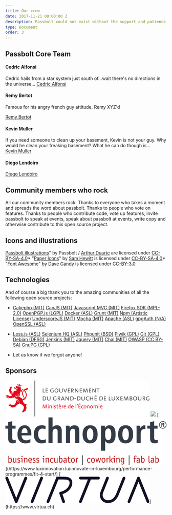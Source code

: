 ```yaml
---
title: Our crew
date: 2017-11-21 00:00:00 Z
description: Passbolt could not exist without the support and patience of our crew and their families and friends.
type: Document
order: 3
---
```


## Passbolt Core Team
#### Cedric Alfonsi
Cedric hails from a star system just south of...wait there's no directions in the universe...
<a href="https://github.com/cedricalfonsi">Cedric Alfonsi</a>

#### Remy Bertot
Famous for his angry french guy attitude, Remy XYZ'd					
								
<a href="https://github.com/stripthis">Remy Bertot</a>
		
#### Kevin Muller
If you need someone to clean up your basement, Kevin is not your guy. Why would he clean your freaking basement? What he can do though is...				
<a href="https://github.com/kevinmuller">Kevin Muller</a>

#### Diego Lendoiro

<a href="https://github.com/dlen">Diego Lendoiro</a>
								
								
## Community members who rock
All our community members rock. Thanks to everyone who takes a moment and spreads the word about passbolt. Thanks to people who vote on features. Thanks to people who contribute code, vote up features, invite passbolt to speak at events, speak about passbolt at events, write copy and otherwise contribute to this open source project.

## Icons and illustrations

[Passbolt illustrations](https://github.com/passbolt/passbolt_styleguide/tree/master/src/img/illustrations)" by Passbolt / [Arthur Duarte](https://www.behance.net/arthurcduarte) are licensed under [CC-BY-SA-4.0](https://creativecommons.org/licenses/by-sa/4.0/)*   "[Paper Icons](https://snwh.org/paper/icons/)" by [Sam Hewitt](https://samuelhewitt.com/) is licensed under [CC-BY-SA-4.0](https://creativecommons.org/licenses/by-sa/4.0/)*   "[Font Awesome](http://fontawesome.io)" by [Dave Gandy](https://twitter.com/davegandy) is licensed under [CC-BY-3.0](http://creativecommons.org/licenses/by/3.0/)

## Technologies

And of course a big thank you to the amazing communities of all the following open source projects:

*   [Cakephp (MIT)](http://cakephp.org) [CanJS (MIT)](http://canjs.com/) [Javascript MVC (MIT)](http://www.javascriptmvc.com/) [Firefox SDK (MPL-2.0)](https://developer.mozilla.org/en-US/Add-ons/SDK) [OpenPGP.js (LGPL)](http://openpgpjs.org/) [Docker (ASL)](https://www.docker.com/) [Grunt (MIT)](http://gruntjs.com/) [Npm (Artistic License)](https://www.npmjs.com/) [UnderscoreJS (MIT)](http://underscorejs.org/) [Mocha (MIT)](https://mochajs.org/) [Apache (ASL)](http://www.apache.org/) [gpgAuth (N/A)](https://gpgauth.org/) [OpenSSL (ASL)](https://www.openssl.org)

*   [Less.js (ASL)](lesscss.org/) [Selenium HQ (ASL)](http://www.seleniumhq.org) [Phpunit (BSD)](https://phpunit.de/) [Piwik (GPL)](http://piwik.org/) [Git (GPL)](https://git-scm.com/) [Debian (DFSG)](https://www.debian.org/) [Jenkins (MIT)](https://jenkins-ci.org/) [Jquery (MIT)](https://jquery.com/) [Chai (MIT)](http://chaijs.com/) [OWASP (CC BY-SA)](https://www.owasp.org) [GnuPG (GPL)](https://www.gnupg.org/) 

* Let us know if we forgot anyone!

## Sponsors

<img src="images/third_party/ministry_of_economy_luxembourg_logo.png"> 
<img src="images/third_party/luxinnovation_logo.svg">
[<img src="images/third_party/technoport_logo.png">](https://www.luxinnovation.lu/innovate-in-luxembourg/performance-programmes/fit-4-start/) 
[<img src="images/third_party/virtua_logo.png">](https://www.virtua.ch)